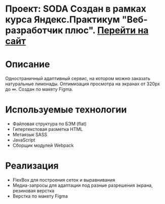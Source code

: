 Проект: SODA
Cоздан в рамках курса Яндекс.Практикум "Веб-разработчик плюс".
[Перейти на сайт](https://dannylawn.github.io/soda-shop/)
============
Описание
============
Одностраничный адаптивный сервис, на котором можно заказать натуральные лимонады. Оптимизация просмотра на экранах от 320px до ∞. Создан по макету Figma.

Используемые технологии
============
- Файловая структура по БЭМ (flat)
- Гипертекстовая разметка HTML
- Метаязык SASS
- JavaScript
- Сборщик модулей Webpack

Реализация
============
- FlexBox для построения сеток и выравнивания
- Медиа-запросы для адаптации под разные разрешения экрана, резиновая верстка
- Верстка по макету Figma
